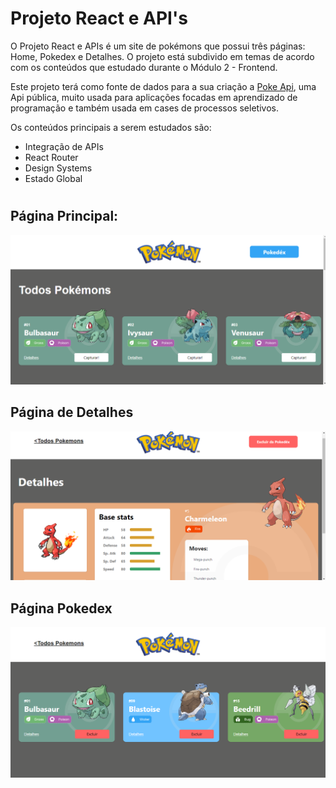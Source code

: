# **Projeto React e API's**
O Projeto React e APIs é um site de pokémons que possui três páginas: Home, Pokedex e Detalhes. O projeto está subdivido em temas de acordo com os conteúdos que estudado durante o Módulo 2 - Frontend.

Este projeto terá como fonte de dados para a sua criação a [Poke Api](https://pokeapi.co/ "Poke Api"), uma Api pública, muito usada para aplicações focadas em aprendizado de programação e também usada em cases de processos seletivos.

Os conteúdos principais  a serem estudados são:

- Integração de APIs
- React Router
- Design Systems
- Estado Global

# 
## Página Principal: 
![HomePage](./pokedex/src/Assets/HomePage.png)

## Página de Detalhes

![HomePage](./pokedex/src/Assets/DetailsPage.png)

## Página Pokedex
![HomePage](./pokedex/src/Assets/PokedexPage.png)